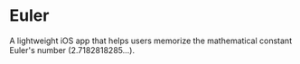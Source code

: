 # Euler
A lightweight iOS app that helps users memorize the mathematical constant Euler's number (2.7182818285...).
